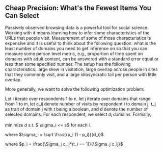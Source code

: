 ## Cheap Precision: What's the Fewest Items You Can Select

Passively observed browsing data is a powerful tool for social science. Working with it means learning how to infer some characteristics of the URLs that people visit. Measurement of some of those characteristics is expensive and it is useful to think about the following question: what is the least number of domains you need to get inference on so that you can measure some person level metric, e.g., proportion of time spent on domains with adult content, can be answered with a standard error equal or less than some specified number. The setup has the following characteristics: large skew in visitation, large overlap across people in sites that they commonly visit, and a large idiosyncratic tail per person with little overlap. 

More generally, we want to solve the following optimization problem:

Let i iterate over respondents 1 to n, let j iterate over domains that range from 1 to m, let c_ij denote number of visits by respondent i to domain j, t_j as trait of domain j with t being a boolean, and d denote the number of selected domains. For each respondent, we select $d_i$ domains. Formally,

minimize $d$ s.t. $ \sigma_i <= s$ for each $i$.

where $\sigma_i = \sqrt \frac{(p_i (1 - p_i)}{d_i}$

where $p_i = \frac{\Sigma_j c_ij*(t_i == 1)}{\Sigma_j c_ij}$



